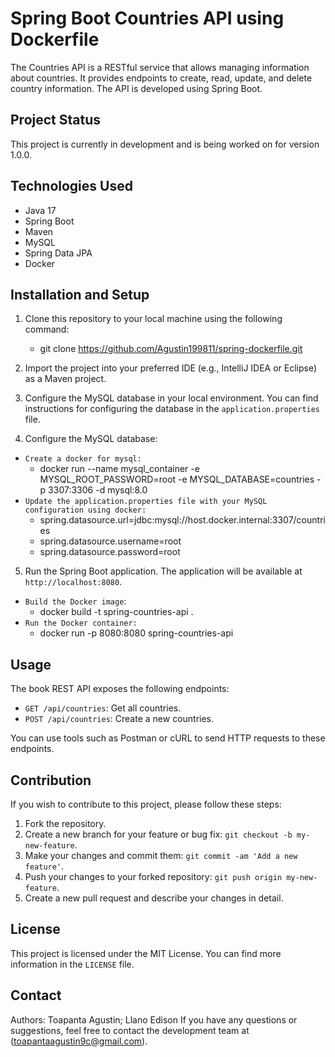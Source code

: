 # Spring Boot Countries API using Dockerfile

The Countries API is a RESTful service that allows managing information about countries. It provides endpoints to create, read, update, and delete country information. The API is developed using Spring Boot.

## Project Status

This project is currently in development and is being worked on for version 1.0.0.

## Technologies Used

- Java 17
- Spring Boot
- Maven
- MySQL
- Spring Data JPA
- Docker

## Installation and Setup

1. Clone this repository to your local machine using the following command:
    + git clone https://github.com/Agustin199811/spring-dockerfile.git

2. Import the project into your preferred IDE (e.g., IntelliJ IDEA or Eclipse) as a Maven project.

3. Configure the MySQL database in your local environment. You can find instructions for configuring the database in the `application.properties` file.
4. Configure the MySQL database:
- `Create a docker for mysql:`
    + docker run --name mysql_container -e MYSQL_ROOT_PASSWORD=root -e MYSQL_DATABASE=countries -p 3307:3306 -d mysql:8.0
- `Update the application.properties file with your MySQL configuration using docker:`
    + spring.datasource.url=jdbc:mysql://host.docker.internal:3307/countries
    + spring.datasource.username=root
    + spring.datasource.password=root

5. Run the Spring Boot application. The application will be available at `http://localhost:8080`.
- `Build the Docker image`:
    + docker build -t spring-countries-api .
- `Run the Docker container:`
    + docker run -p 8080:8080 spring-countries-api

## Usage

The book REST API exposes the following endpoints:

- `GET /api/countries`: Get all countries.
- `POST /api/countries`: Create a new countries.

You can use tools such as Postman or cURL to send HTTP requests to these endpoints.

## Contribution

If you wish to contribute to this project, please follow these steps:

1. Fork the repository.
2. Create a new branch for your feature or bug fix: `git checkout -b my-new-feature`.
3. Make your changes and commit them: `git commit -am 'Add a new feature'`.
4. Push your changes to your forked repository: `git push origin my-new-feature`.
5. Create a new pull request and describe your changes in detail.

## License

This project is licensed under the MIT License. You can find more information in the `LICENSE` file.

## Contact
Authors: Toapanta Agustin; Llano Edison
If you have any questions or suggestions, feel free to contact the development team at (toapantaagustin9c@gmail.com).